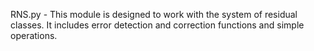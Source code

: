 RNS.py - This module is designed to work with the system of residual classes. It includes error detection and correction functions and simple operations.
